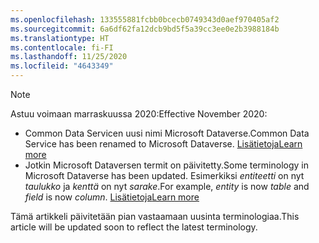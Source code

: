 ```yaml
---
ms.openlocfilehash: 133555881fcbb0bcecb0749343d0aef970405af2
ms.sourcegitcommit: 6a6df62fa12dcb9bd5f5a39cc3ee0e2b3988184b
ms.translationtype: HT
ms.contentlocale: fi-FI
ms.lasthandoff: 11/25/2020
ms.locfileid: "4643349"
---
```

> [!NOTE]
> <span data-ttu-id="867dd-101">Astuu voimaan marraskuussa 2020:</span><span class="sxs-lookup"><span data-stu-id="867dd-101">Effective November 2020:</span></span>
> - <span data-ttu-id="867dd-102">Common Data Servicen uusi nimi Microsoft Dataverse.</span><span class="sxs-lookup"><span data-stu-id="867dd-102">Common Data Service has been renamed to Microsoft Dataverse.</span></span> [<span data-ttu-id="867dd-103">Lisätietoja</span><span class="sxs-lookup"><span data-stu-id="867dd-103">Learn more</span></span>](https://aka.ms/PAuAppBlog)
> - <span data-ttu-id="867dd-104">Jotkin Microsoft Dataversen termit on päivitetty.</span><span class="sxs-lookup"><span data-stu-id="867dd-104">Some terminology in Microsoft Dataverse has been updated.</span></span> <span data-ttu-id="867dd-105">Esimerkiksi *entiteetti* on nyt *taulukko* ja *kenttä* on nyt *sarake*.</span><span class="sxs-lookup"><span data-stu-id="867dd-105">For example, *entity* is now *table* and *field* is now *column*.</span></span> [<span data-ttu-id="867dd-106">Lisätietoja</span><span class="sxs-lookup"><span data-stu-id="867dd-106">Learn more</span></span>](https://go.microsoft.com/fwlink/?linkid=2147247)
>
> <span data-ttu-id="867dd-107">Tämä artikkeli päivitetään pian vastaamaan uusinta terminologiaa.</span><span class="sxs-lookup"><span data-stu-id="867dd-107">This article will be updated soon to reflect the latest terminology.</span></span>
